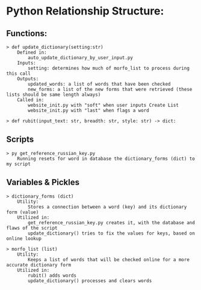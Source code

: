 # Python Relationship Structure:
    
## Functions:
    > def update_dictionary(setting:str)
        Defined in: 
            auto_update_dictionary_by_user_input.py
        Inputs: 
            setting: determines how much of morfo_list to process during this call
        Outputs:
            updated_words: a list of words that have been checked
            new_forms: a list of the new forms that were retrieved (these lists should be same length always)
        Called in:
            website_init.py with "soft" when user inputs Create List
            website_init.py with "last" when flags a word
            
    > def rubit(input_text: str, breadth: str, style: str) -> dict:
    
## Scripts
    > py get_reference_russian_key.py
        Running resets for word in database the dictionary_forms (dict) to my script
        
## Variables & Pickles
    > dictionary_forms (dict)
        Utility:
            Stores a connection between a word (key) and its dictionary form (value)
        Utilized in:
            get_reference_russian_key.py creates it, with the database and flaws of the script
            update_dictionary() tries to fix the values for keys, based on online lookup
    
    > morfo_list (list)
        Utility:
            Keeps a list of words that will be checked online for a more accurate dictionary form
        Utilized in:
            rubit() adds words
            update_dictionary() processes and clears words
